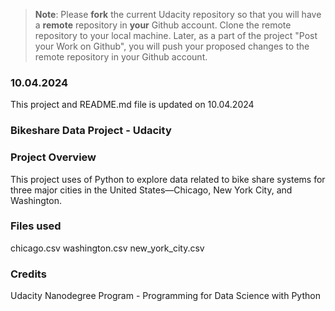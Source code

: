 >**Note**: Please **fork** the current Udacity repository so that you will have a **remote** repository in **your** Github account. Clone the remote repository to your local machine. Later, as a part of the project "Post your Work on Github", you will push your proposed changes to the remote repository in your Github account.

### 10.04.2024
This project and README.md file is updated on 10.04.2024

### Bikeshare Data Project - Udacity

### Project Overview
This project uses of Python to explore data related to bike share systems for three major cities in the United States—Chicago, New York City, and Washington. 

### Files used
chicago.csv
washington.csv
new_york_city.csv

### Credits
Udacity Nanodegree Program - Programming for Data Science with Python